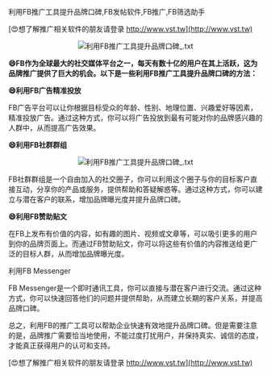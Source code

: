 利用FB推广工具提升品牌口碑,FB发帖软件,FB推广,FB筛选助手

[😍想了解推广相关软件的朋友请登录 http://www.vst.tw](http://www.vst.tw)

 <center><img src="https://vst.tw/MP4/tuiguang/png/6.png" alt="利用FB推广工具提升品牌口碑_.txt"></center>

**😄FB作为全球最大的社交媒体平台之一，每天有数十亿的用户在其上活跃，这为品牌推广提供了巨大的机会。以下是一些利用FB推广工具提升品牌口碑的方法：**

**😄利用FB广告精准投放**

FB广告平台可以让你根据目标受众的年龄、性别、地理位置、兴趣爱好等因素，精准投放广告。通过这种方式，你可以将广告投放到最有可能对你的品牌感兴趣的人群中，从而提高广告效果。

**😄利用FB社群群组**

 <center><img src="https://vst.tw/MP4/tuiguang/png/1.png" alt="利用FB推广工具提升品牌口碑_.txt"></center>

FB社群群组是一个自由加入的社交圈子，你可以利用这个圈子与你的目标客户直接互动，分享你的产品或服务，提供帮助和答疑解惑等。通过这种方式，你可以建立与潜在客户的联系，增加品牌曝光度并提升品牌口碑。

**😄利用FB赞助贴文**

在FB上发布有价值的内容，如有趣的图片、视频或文章等，可以吸引更多的用户到你的品牌页面上。而通过FB赞助贴文，你可以将这些有价值的内容推送给更广泛的目标人群，从而增加品牌曝光度。

利用FB Messenger

FB Messenger是一个即时通讯工具，你可以直接与潜在客户进行交流。通过这种方式，你可以快速回答他们的问题并提供帮助，从而建立长期的客户关系，并提高品牌口碑。

总之，利用FB的推广工具可以帮助企业快速有效地提升品牌口碑。但是需要注意的是，品牌推广需要恰当地使用，不能过度打扰用户，并保持真实、诚信的态度，才能真正获得用户的认可和支持。

[😍想了解推广相关软件的朋友请登录 http://www.vst.tw](http://www.vst.tw)



